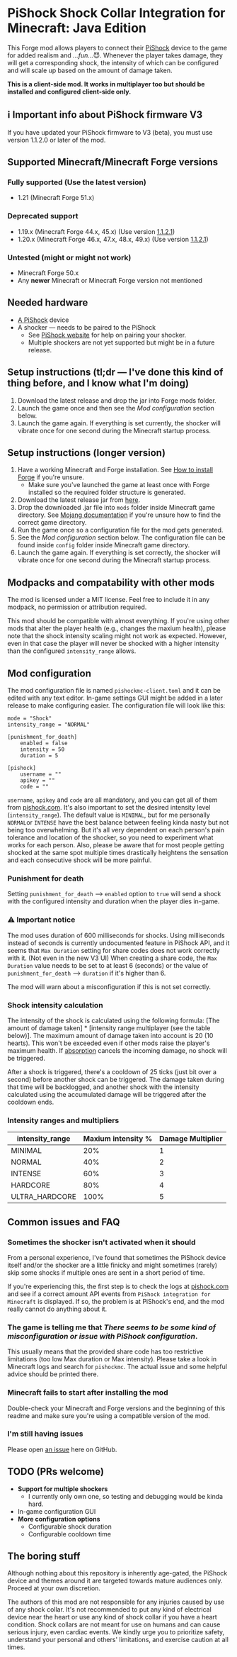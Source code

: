 # PiShock Shock Collar Integration for Minecraft: Java Edition
This Forge mod allows players
to connect their [PiShock](https://pishock.com) device to the game for added realism and _...fun..._:smiling_imp:.
Whenever the player takes damage, they will get a corresponding shock,
the intensity of which can be configured and will scale up based on the amount of damage taken.

**This is a client-side mod. It works in multiplayer too but should be installed and configured client-side only.**

## :information_source: Important info about PiShock firmware V3
If you have updated your PiShock firmware to V3 (beta), you must use version 1.1.2.0 or later of the mod.

## Supported Minecraft/Minecraft Forge versions
### Fully supported (Use the latest version)
* 1.21 (Minecraft Forge 51.x)

### Deprecated support
* 1.19.x (Minecraft Forge 44.x, 45.x) (Use version [1.1.2.1](https://github.com/ojaha065/PiShockForMC/releases/download/1.20-1.1.2.1/pishockmc-1.20-1.1.2.1.jar))
* 1.20.x (Minecraft Forge 46.x, 47.x, 48.x, 49.x) (Use version [1.1.2.1](https://github.com/ojaha065/PiShockForMC/releases/download/1.20-1.1.2.1/pishockmc-1.20-1.1.2.1.jar))

### Untested (might or might not work)
* Minecraft Forge 50.x
* Any **newer** Minecraft or Minecraft Forge version not mentioned

## Needed hardware
* [A PiShock](https://pishock.com) device
* A shocker — needs to be paired to the PiShock
  * See [PiShock website](https://pishock.com) for help on pairing your shocker.
  * Multiple shockers are not yet supported but might be in a future release.

## Setup instructions (tl;dr — I've done this kind of thing before, and I know what I'm doing)
1. Download the latest release and drop the jar into Forge mods folder.
2. Launch the game once and then see the _Mod configuration_ section below.
3. Launch the game again. If everything is set currently, the shocker will vibrate once for one second during the Minecraft startup process.

## Setup instructions (longer version)
1. Have a working Minecraft and Forge installation. See [How to install Forge](https://www.wikihow.com/Install-Minecraft-Forge) if you're unsure.
   * Make sure you've launched the game at least once with Forge installed so the required folder structure is generated.
2. Download the latest release jar from [here](https://github.com/ojaha065/PiShockForMC/releases).
3. Drop the downloaded .jar file into `mods` folder inside Minecraft game directory. See [Mojang documentation](https://help.minecraft.net/hc/en-us/articles/4409159214605) if you're unsure how to find the correct game directory.
4. Run the game once so a configuration file for the mod gets generated.
5. See the _Mod configuration_ section below. The configuration file can be found inside `config` folder inside Minecraft game directory.
6. Launch the game again. If everything is set correctly, the shocker will vibrate once for one second during the Minecraft startup process.

## Modpacks and compatability with other mods
The mod is licensed under a MIT license. Feel free to include it in any modpack, no permission or attribution required.

This mod should be compatible with almost everything.
If you're using other mods that alter the player health (e.g., changes the maxium health),
please note that the shock intensity scaling might not work as expected.
However,
even in that case the player will never be shocked with a higher intensity than the configured `intensity_range` allows.

## Mod configuration
The mod configuration file is named `pishockmc-client.toml` and it can be edited with any text editor. In-game settings GUI might be added in a later release to make configuring easier. The configuration file will look like this:

```
mode = "Shock"
intensity_range = "NORMAL"

[punishment_for_death]
	enabled = false
	intensity = 50
	duration = 5

[pishock]
	username = ""
	apikey = ""
	code = ""
```

`username`, `apikey` and `code` are all mandatory, and you can get all of them from [pishock.com](https://pishock.com).
It's also important to set the desired intensity level (`intensity_range`).
The default value is `MINIMAL`,
but for me personally `NORMAL`or `INTENSE` have the best balance
between feeling kinda nasty but not being too overwhelming.
But it's all very dependent on each person's pain tolerance and location of the shocker,
so you need to experiment what works for each person.
Also,
please be aware that for most people getting shocked at the same spot multiple times drastically heightens the sensation
and each consecutive shock will be more painful.

### Punishment for death
Setting `punishment_for_death` --> `enabled` option to `true` will send a shock with the configured intensity and duration when the player dies in-game.

### :warning: Important notice
The mod uses duration of 600 milliseconds for shocks.
Using milliseconds instead of seconds is currently undocumented feature in PiShock API,
and it seems that `Max Duration` setting for share codes does not work correctly with it. (Not even in the new V3 UI)
When creating a share code,
the `Max Duration` value needs to be set to at least 6 (seconds)
or the value of `punishment_for_death` --> `duration` if it's higher than 6.

The mod will warn about a misconfiguration if this is not set correctly.

### Shock intensity calculation
The intensity of the shock is calculated using the following formula:
[The amount of damage taken] * [intensity range multiplayer (see the table below)].
The maximum amount of damage taken into account is 20 (10 hearts).
This won't be exceeded even if other mods raise the player's maximum health.
If [absorption](https://minecraft.fandom.com/wiki/Absorption) cancels the incoming damage, no shock will be triggered.

After a shock is triggered,
there's a cooldown of 25 ticks (just bit over a second) before another shock can be triggered.
The damage taken during that time will be backlogged,
and another shock with the intensity calculated using the accumulated damage will be triggered after the cooldown ends.


### Intensity ranges and multipliers
| intensity_range | Maxium intensity % | Damage Multiplier |
|-----------------|--------------------|-------------------|
| MINIMAL         | 20%                | 1                 |
| NORMAL          | 40%                | 2                 |
| INTENSE         | 60%                | 3                 |
| HARDCORE        | 80%                | 4                 |
| ULTRA_HARDCORE  | 100%               | 5                 |

## Common issues and FAQ
### Sometimes the shocker isn't activated when it should
From a personal experience,
I've found that sometimes the PiShock device itself and/or the shocker are a little finicky
and might sometimes (rarely) skip some shocks if multiple ones are sent in a short period of time.

If you're experiencing this,
the first step is to check the logs at [pishock.com](https://pishock.com)
and see if a correct amount API events from `PiShock integration for Minecraft` is displayed.
If so, the problem is at PiShock's end, and the mod really cannot do anything about it.

### The game is telling me that *There seems to be some kind of misconfiguration or issue with PiShock configuration*.
This usually means that the provided share code has too restrictive limitations (too low Max duration or Max intensity). 
Please take a look in Minecraft logs and search for `pishockmc`.
The actual issue and some helpful advice should be printed there.

### Minecraft fails to start after installing the mod
Double-check your Minecraft and Forge versions and the beginning of this readme
and make sure you're using a compatible version of the mod.

### I'm still having issues
Please open [an issue](https://github.com/ojaha065/PiShockForMC/issues) here on GitHub.

## TODO (PRs welcome)
* **Support for multiple shockers**
  * I currently only own one, so testing and debugging would be kinda hard.
* In-game configuration GUI
* **More configuration options**
  * Configurable shock duration
  * Configurable cooldown time

## The boring stuff

Although nothing about this repository is inherently age-gated,
the PiShock device and themes around it are targeted towards mature audiences only.
Proceed at your own discretion.

The authors of this mod are not responsible for any injuries caused by use of any shock collar.
It's not recommended to put any kind of electrical device near the heart
or use any kind of shock collar if you have a heart condition.
Shock collars are not meant for use on humans and can cause serious injury, even cardiac events.
We kindly urge you to prioritize safety,
understand your personal and others' limitations, and exercise caution at all times.
